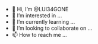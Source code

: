 - 👋 Hi, I’m @LUI34GONE
- 👀 I’m interested in ...
- 🌱 I’m currently learning ...
- 💞️ I’m looking to collaborate on ...
- 📫 How to reach me ...

<!---
LUI34GONE/LUI34GONE is a ✨ special ✨ repository because its `README.md` (this file) appears on your GitHub profile.
You can click the Preview link to take a look at your changes.
--->
